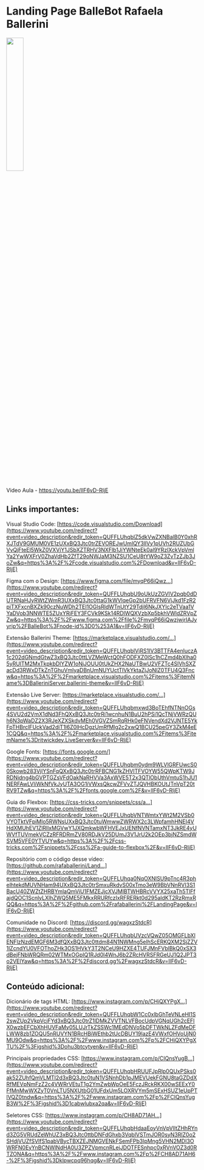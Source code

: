 # Landing Page BalleBot Rafaela Ballerini

<img align="center" src="https://hugohendrix.github.io/balle-bot-lp/ballebot.svg" width="30%">


Video Aula - https://youtu.be/llF6vD-RljE

## Links importantes:

Visual Studio Code: [https://code.visualstudio.com/Download](https://www.youtube.com/redirect?event=video_description&redir_token=QUFFLUhqblZ5dkVwZXNBalB0Y0xhRXJTdV9GMUM0VE1zUXxBQ3Jtc0trZEVOREJwUmlQY3llVy1pUVh2RUZUbGVvQjFteEl5WkZ0VXVjY1JSbXZTRHV3NXFlb1JiYWNteEk0al9YRzlXckVpVmlYa2YwWXFrV0ZhaVdHb2ZfT29oNWJaM3NZSU1CeU8tYW9oZ3ZvTzZJb3JoZw&q=https%3A%2F%2Fcode.visualstudio.com%2FDownload&v=llF6vD-RljE)

Figma com o Design: [https://www.figma.com/file/myqP66iQwz...](https://www.youtube.com/redirect?event=video_description&redir_token=QUFFLUhqbU9oUkUzZGVIV2pqb0dDUTRNaHJyRWtZWmR3UXxBQ3Jtc0ttaG1kWVlqeGp2bUFRVFN6VjJkd1FzR2piTXFxcnBXZk90czNuWDh2TEI1OGlsRldWTnUtY29Tdjl6NkJXYlc2eTVaa1VYaDVob3NNWTE5ZUxYRjFEY3FCVk9KSk14RDlWQXVzbXp5bkhVWldZRVpZZw&q=https%3A%2F%2Fwww.figma.com%2Ffile%2FmyqP66iQwzjwjrIAJyyrip%2FBalleBot%3Fnode-id%3D0%253A1&v=llF6vD-RljE)

Extensão Ballerini Theme: [https://marketplace.visualstudio.com/...](https://www.youtube.com/redirect?event=video_description&redir_token=QUFFLUhqblVjRS1IV3BTTFA4enluczA1c202dGNmdGtwZ3xBQ3Jtc0ttLVZMeWctQ0hFODFXZ0lSc1hCZmd4bXlha05yRUlTM2MxTkpkbDlYZW1oNjJOUU0tUkZHX2NaUTBwU2VFZTc4SlVhSXZacDd3RWxDTkZnTGhuVmlyaDBnUmNUYUctTlVkYktaZjJoNlZ0TFU4Q3Fncw&q=https%3A%2F%2Fmarketplace.visualstudio.com%2Fitems%3FitemName%3DBalleriniServer.ballerini-theme&v=llF6vD-RljE)

Extensão Live Server: [https://marketplace.visualstudio.com/...](https://www.youtube.com/redirect?event=video_description&redir_token=QUFFLUhqbmxwd3BoTEhfNTNnOGs4SVU2d2VmX1dNd3FhQXxBQ3Jtc0trRi1wcnhuN1BuU2hPSi1QcTNjVWRzQUh6N3pWaDZ2X3RJeXZXSkdvMEh0VGVZSmRqRHk0eFNVendXd2VJNTE5YkFpTHBrclFUckVad2diT1l6Z0lHcDgzUmRfMlg2c2xwQ1BCU25peGY3ZkM4eE1CQQ&q=https%3A%2F%2Fmarketplace.visualstudio.com%2Fitems%3FitemName%3Dritwickdey.LiveServer&v=llF6vD-RljE)

Google Fonts: [https://fonts.google.com/](https://www.youtube.com/redirect?event=video_description&redir_token=QUFFLUhqbm0ydm9WLVlGRFUwcS00Skowb283VjlYSnFqQXxBQ3Jtc0trRFBCNG1kZHVITFVOYW55QWpKTW9JRDNidng4bGVPTGZsVFdOakNaRHVVa3AxWVE5T2x3QTlObUthVmtuS1hJU1NERFAwLVliWkNfVkJyUTA3OG1iVWxsQkcwZFVvZTJQVHBKOUtJTnVpT20tRV9TZw&q=https%3A%2F%2Ffonts.google.com%2F&v=llF6vD-RljE)

Guia do Flexbox: [https://css-tricks.com/snippets/css/a...](https://www.youtube.com/redirect?event=video_description&redir_token=QUFFLUhqbVNTWmtxYWt2M2VSb0VYOTktVFpiMlo5RWNsUXxBQ3Jtc0tuWmwwZWRWX2c3LWpfamhHNEI4VHdXMUhEV1ZlRllxMGVwY1JXQmkwbWFHVEJxUENfNVNTamxNT3JkRE4yUWVfTUVmekVCZzRFRDRmZV80RDJkV25DUmJ3V1JrU2k2OEp3bjNZSmdWSVM5VFE0YTVUYw&q=https%3A%2F%2Fcss-tricks.com%2Fsnippets%2Fcss%2Fa-guide-to-flexbox%2F&v=llF6vD-RljE)

Repositório com o código desse vídeo: [https://github.com/rafaballerini/Land...](https://www.youtube.com/redirect?event=video_description&redir_token=QUFFLUhqa0NqOXNlSU9pTnc4R3phelhtekdMUVNHam94UXxBQ3Jtc0trSmxuRkdvS00xTmo3eW9BbVNnRVI3S1BacU40ZWZtZHRBYmlaQmViU1FMZEJjcXVJMlBTWHBRcVVYX25xaTh5TlFfajdQOC1ScnlyLXlhZWQ5ME5FMkxRRURfczIxRFRERkt0d295aldKT2RzRmxRQQ&q=https%3A%2F%2Fgithub.com%2Frafaballerini%2FLandingPage&v=llF6vD-RljE)

Comunidade no Discord: [https://discord.gg/wagxzStdcR](https://www.youtube.com/redirect?event=video_description&redir_token=QUFFLUhqbUVzcVQwZ05OMGFLbXlENFlzNzdEMGF6M3dfQXxBQ3Jtc0ttdm84N1NWMng5elhScERKQXM2SjZZV1lZcndYU0VFOThoZHk3OS1HVkY3T2NCeU9HZXE4TUFJMnFVblBkQ0xSX3dBejFNbWRQRm02WTMxOGpIQ1RJd0l4WnJ6b2ZRcHVRSFRGeUJ1Q2JPT3o2VElYaw&q=https%3A%2F%2Fdiscord.gg%2FwagxzStdcR&v=llF6vD-RljE)

## Conteúdo adicional:

Dicionário de tags HTML: [https://www.instagram.com/p/CHiQXYPgX...](https://www.youtube.com/redirect?event=video_description&redir_token=QUFFLUhqbW1Cc0xlbGhTeVNLeHI1S2swZUp2VkpVcjFYd3xBQ3Jtc0trZ1lDMkZVVTNLVFBocUdpVGNqUGh2cEFIX0wzbEFCbXhHUVFaMy05LUJrTkZSSWc1MEdDNVo5bDFTWkNLZFdMeDFLWW8zb1ZOQU5nRUVYN1BRcHBiWEthb2tUcDBUY19lazE4VWxfOHVoUjN0MU9Odw&q=https%3A%2F%2Fwww.instagram.com%2Fp%2FCHiQXYPgXTU%2F%3Figshid%3Dohu3btcytyen&v=llF6vD-RljE)

Principais propriedades CSS: [https://www.instagram.com/p/CIQnsYugB...](https://www.youtube.com/redirect?event=video_description&redir_token=QUFFLUhqbHRUUFJpRlp0QUxPSks0ak52ZUhfQmVLMTI2d3xBQ3Jtc0tuN1VSNnhDb1pJMEVUekFGNU8taGZDdXRfMEVpNmFzZ2c4VWRrVEtuT1g2YmZwbWpOeE5FczJRckRKX00wSEExY0FfMnMwWXZyT0VnLTU5NXUtbG01UFdxUm5LOXRVYm5mSExHSUZ1eUpPTlVQZ0tndw&q=https%3A%2F%2Fwww.instagram.com%2Fp%2FCIQnsYugB3W%2F%3Figshid%3D1cabwlubxa2qa&v=llF6vD-RljE)

Seletores CSS: [https://www.instagram.com/p/CH8AD71AH...](https://www.youtube.com/redirect?event=video_description&redir_token=QUFFLUhqbHdaaEoyVnVpVlltZHhRYnd3ZG5VRUdZeWhUZ3xBQ3Jtc0ttbDNFdGhxb3VqblVSTmJOR0syN3RlZ0o2SHdjVUZfSVlfS1pabVBycTBXZEJNMGVENkFSemFPb3lpMng5VHN2MDI3OWRFN0EyYnBCNWlNdHA0U3ZPZVpmcnRLejJDOTFESnhpc0xRVnVOZ3d0RTZONA&q=https%3A%2F%2Fwww.instagram.com%2Fp%2FCH8AD71AH6-%2F%3Figshid%3Dklpwcpq96hqg&v=llF6vD-RljE) 

